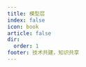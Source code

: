 ```yaml
---
title: 模型层
index: false
icon: book
article: false
dir:
  order: 1
footer: 技术共建，知识共享 
---
```


<Catalog />
